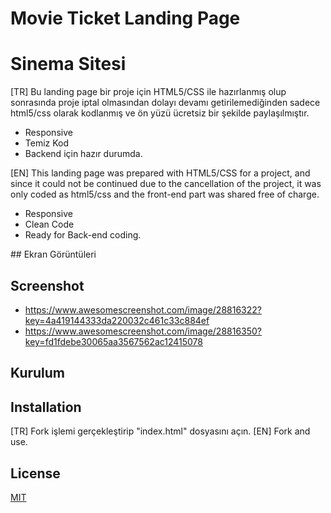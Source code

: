 # Movie Ticket Landing Page
# Sinema Sitesi

[TR]
Bu landing page bir proje için HTML5/CSS ile hazırlanmış olup sonrasında proje iptal olmasından dolayı devamı getirilemediğinden sadece html5/css olarak kodlanmış ve ön yüzü ücretsiz bir şekilde paylaşılmıştır.

- Responsive
- Temiz Kod
- Backend için hazır durumda.


[EN]
This landing page was prepared with HTML5/CSS for a project, and since it could not be continued due to the cancellation of the project, it was only coded as html5/css and the front-end part was shared free of charge.

- Responsive
- Clean Code
- Ready for Back-end coding.

## Ekran Görüntüleri
## Screenshot
- https://www.awesomescreenshot.com/image/28816322?key=4a419144333da220032c461c33c884ef
- https://www.awesomescreenshot.com/image/28816350?key=fd1fdebe30065aa3567562ac12415078


## Kurulum
## Installation

[TR] Fork işlemi gerçekleştirip "index.html" dosyasını açın.
[EN] Fork and use.


## License
[MIT](https://choosealicense.com/licenses/mit/)
